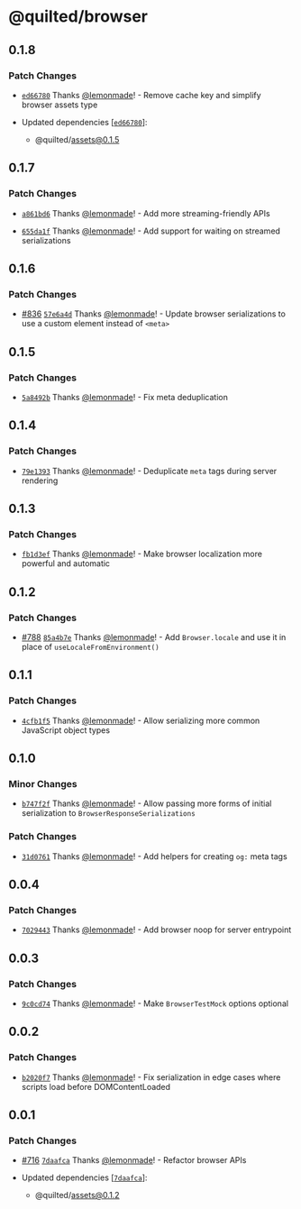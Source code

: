 # @quilted/browser

## 0.1.8

### Patch Changes

- [`ed66780`](https://github.com/lemonmade/quilt/commit/ed66780bfe57daa031d92d0787bde2f424536e30) Thanks [@lemonmade](https://github.com/lemonmade)! - Remove cache key and simplify browser assets type

- Updated dependencies [[`ed66780`](https://github.com/lemonmade/quilt/commit/ed66780bfe57daa031d92d0787bde2f424536e30)]:
  - @quilted/assets@0.1.5

## 0.1.7

### Patch Changes

- [`a861bd6`](https://github.com/lemonmade/quilt/commit/a861bd6c7213982882463e800af776b2ec6b15c3) Thanks [@lemonmade](https://github.com/lemonmade)! - Add more streaming-friendly APIs

- [`655da1f`](https://github.com/lemonmade/quilt/commit/655da1f9572b164e28d9b52b65ce05030d5494e0) Thanks [@lemonmade](https://github.com/lemonmade)! - Add support for waiting on streamed serializations

## 0.1.6

### Patch Changes

- [#836](https://github.com/lemonmade/quilt/pull/836) [`57e6a4d`](https://github.com/lemonmade/quilt/commit/57e6a4d5cb4fc13748ab5f2563dec78a032555ed) Thanks [@lemonmade](https://github.com/lemonmade)! - Update browser serializations to use a custom element instead of `<meta>`

## 0.1.5

### Patch Changes

- [`5a8492b`](https://github.com/lemonmade/quilt/commit/5a8492bb55af138dfb3887f71d020a9e277fd7d5) Thanks [@lemonmade](https://github.com/lemonmade)! - Fix meta deduplication

## 0.1.4

### Patch Changes

- [`79e1393`](https://github.com/lemonmade/quilt/commit/79e13933fad94af48730ed2266b8255ef89c35a1) Thanks [@lemonmade](https://github.com/lemonmade)! - Deduplicate `meta` tags during server rendering

## 0.1.3

### Patch Changes

- [`fb1d3ef`](https://github.com/lemonmade/quilt/commit/fb1d3ef138590d047d09a32245ae4f220f0451a3) Thanks [@lemonmade](https://github.com/lemonmade)! - Make browser localization more powerful and automatic

## 0.1.2

### Patch Changes

- [#788](https://github.com/lemonmade/quilt/pull/788) [`85a4b7e`](https://github.com/lemonmade/quilt/commit/85a4b7ed8e6ad58662ebf969d8fabbe8e21510a3) Thanks [@lemonmade](https://github.com/lemonmade)! - Add `Browser.locale` and use it in place of `useLocaleFromEnvironment()`

## 0.1.1

### Patch Changes

- [`4cfb1f5`](https://github.com/lemonmade/quilt/commit/4cfb1f58101287906c2d95dd10694fc090ec3ff1) Thanks [@lemonmade](https://github.com/lemonmade)! - Allow serializing more common JavaScript object types

## 0.1.0

### Minor Changes

- [`b747f2f`](https://github.com/lemonmade/quilt/commit/b747f2f0566457a01103560f464849018e32f404) Thanks [@lemonmade](https://github.com/lemonmade)! - Allow passing more forms of initial serialization to `BrowserResponseSerializations`

### Patch Changes

- [`31d0761`](https://github.com/lemonmade/quilt/commit/31d0761f7c1d2ffc029861d5d24e1dc453422dce) Thanks [@lemonmade](https://github.com/lemonmade)! - Add helpers for creating `og:` meta tags

## 0.0.4

### Patch Changes

- [`7029443`](https://github.com/lemonmade/quilt/commit/7029443cf689ac751de1108e8f6394c7b1cad143) Thanks [@lemonmade](https://github.com/lemonmade)! - Add browser noop for server entrypoint

## 0.0.3

### Patch Changes

- [`9c0cd74`](https://github.com/lemonmade/quilt/commit/9c0cd7441b0dc86b3ceb54630fa31db1e716b6ed) Thanks [@lemonmade](https://github.com/lemonmade)! - Make `BrowserTestMock` options optional

## 0.0.2

### Patch Changes

- [`b2020f7`](https://github.com/lemonmade/quilt/commit/b2020f74e07f01f259f59a0a8fa20d51c15a5449) Thanks [@lemonmade](https://github.com/lemonmade)! - Fix serialization in edge cases where scripts load before DOMContentLoaded

## 0.0.1

### Patch Changes

- [#716](https://github.com/lemonmade/quilt/pull/716) [`7daafca`](https://github.com/lemonmade/quilt/commit/7daafca900b3d9ea66be179394eadf7998cc94be) Thanks [@lemonmade](https://github.com/lemonmade)! - Refactor browser APIs

- Updated dependencies [[`7daafca`](https://github.com/lemonmade/quilt/commit/7daafca900b3d9ea66be179394eadf7998cc94be)]:
  - @quilted/assets@0.1.2
